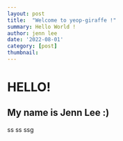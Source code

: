 ```yaml
---
layout: post
title:  "Welcome to yeop-giraffe !"
summary: Hello World !
author: jenn lee
date: '2022-08-01'
category: [post]
thumbnail: 
---
```


# HELLO!

## My name is Jenn Lee :)
ss ss ssg
